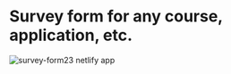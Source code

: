 
# Survey form for any course, application, etc.

![survey-form23 netlify app](https://user-images.githubusercontent.com/27889651/229302855-22ebff07-4552-4b50-9ec5-adcd204505e0.png)
